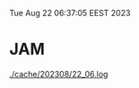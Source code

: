 Tue Aug 22 06:37:05 EEST 2023
# JAM
<a href='./cache/202308/22_06.log'>./cache/202308/22_06.log</a>
